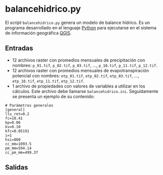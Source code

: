 # balancehidrico.py
El *script* `balancehidrico.py` genera un modelo de balance hídrico. Es un programa desarrollado en el lenguaje [Python](https://www.python.org/) para ejecutarse en el sistema de información geográfica [QGIS](https://qgis.org/).

## Entradas
- 12 archivos raster con promedios mensuales de precipitación con nombres: `p_01.tif`, `p_02.tif`, `p_03.tif`, ..., `p_10.tif`, `p_11.tif`, `p_12.tif`.
- 12 archivos raster con promedios mensuales de evapotranspiración potencial con nombres: `etp_01.tif`, `etp_02.tif`, `etp_03.tif`, ..., `etp_10.tif`, `etp_11.tif`, `etp_12.tif`.
- 1 archivo de propiedades con valores de variables a utilizar en los cálculos. Este archivo debe llamarse `balancehidrico.ini`. Seguidamente se presenta un ejemplo de su contenido:

```
# Parámetros generales
[general]
llu_ret=0.2
fc=18.41
kp=0.06
kv=0.10
kfc=0.05191
i=1
hsi=860
cc_mm=1093.5
pm_mm=594.14
cc_pm_mm=499.37
```

## Salidas
